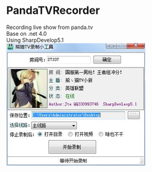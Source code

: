 # PandaTVRecorder
Recording live show from panda.tv</br>
Base on .net 4.0</br>
Using SharpDevelop5.1</br>
<img src="https://github.com/lyzzbhoneyline/PandaTVRecorder/blob/master/a01.jpg?raw=true"/>


